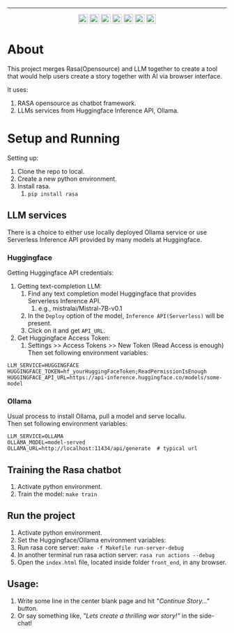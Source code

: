 
----

<div align="center">
   <img src="https://img.shields.io/badge/Rasa-5A17EE?logo=rasa&logoColor=fff&style=plastic" alt="Rasa Badge" height="22">
   <img src="https://img.shields.io/badge/Hugging%20Face-FFD21E?logo=huggingface&logoColor=000&style=plastic" alt="Hugging Face Badge" height="22">
   <img src="https://img.shields.io/badge/Ollama-000?logo=ollama&logoColor=fff&style=plastic" alt="Ollama Badge" height="22">
   <img src="https://img.shields.io/badge/Prompt%20Engineering-8A2BE2?style=plastic" height="22">
   <img src="https://img.shields.io/badge/Socket.io-010101?logo=socketdotio&logoColor=fff&style=plastic" alt="Socket.io Badge" height="22">
   <img src="https://img.shields.io/badge/Jinja-B41717?logo=jinja&logoColor=fff&style=plastic" alt="Jinja Badge" height="22">
   <img src="https://img.shields.io/badge/Python-3776AB?logo=python&logoColor=fff&style=plastic" alt="Python Badge" height="22">
</div>

# About
This project merges Rasa(Opensource) and LLM together to create a tool that would help users create a story together with AI via browser interface.
   
It uses:
1. RASA opensource as chatbot framework.
2. LLMs services from Huggingface Inference API, Ollama.


# Setup and Running
Setting up:
1. Clone the repo to local.
2. Create a new python environment.
3. Install rasa.
   1. `pip install rasa`

## LLM services
There is a choice to either use locally deployed Ollama service or use Serverless Inference API provided by many models at Huggingface.  

### Huggingface
Getting Huggingface API credentials:
1. Getting text-completion LLM:
   1. Find any text completion model Huggingface that provides Serverless Inference API.
      1. e.g., mistralai/Mistral-7B-v0.1
   2. In the `Deploy` option of the model, `Inference API(Serverless)` will be present.
   3. Click on it and get `API_URL`.
2. Get Huggingface Access Token:
   1. Settings >> Access Tokens >> New Token (Read Access is enough)
Then set following environment variables:
```shell
LLM_SERVICE=HUGGINGFACE
HUGGINGFACE_TOKEN=hf_yourHuggingFaceToken;ReadPermissionIsEnough
HUGGINGFACE_API_URL=https://api-inference.huggingface.co/models/some-model
```


### Ollama
Usual process to install Ollama, pull a model and serve locallu.  
Then set following environment variables:
```shell
LLM_SERVICE=OLLAMA
OLLAMA_MODEL=model-served
OLLAMA_URL=http://localhost:11434/api/generate  # typical url
```


## Training the Rasa chatbot
1. Activate python environment.
2. Train the model: `make train`

## Run the project
1. Activate python environment.
2. Set the Huggingface/Ollama environment variables:
3. Run rasa core server: `make -f Makefile run-server-debug`
4. In another terminal run rasa action server: `rasa run actions --debug`
5. Open the `index.html` file, located inside folder `front_end`, in any browser.

## Usage:
1. Write some line in the center blank page and hit _"Continue Story..."_ button.
2. Or say something like, _"Lets create a thrilling war story!"_ in the side-chat!
